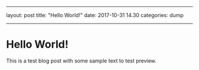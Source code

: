 
---

layout: post
title: "Hello World!"
date: 2017-10-31 14.30
categories: dump

---

# Hello World!

This is a test blog post with some sample text to test preview.